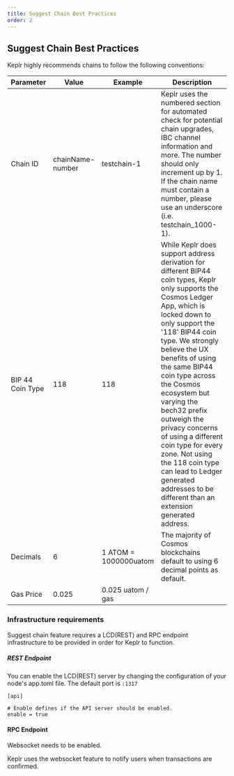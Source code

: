 ```yaml
---
title: Suggest Chain Best Practices
order: 2
---
```


## Suggest Chain Best Practices

Keplr highly recommends chains to follow the following conventions:

| **Parameter**    | **Value**        | **Example**           | **Description**                                                                                                                                                                                                                                                                                                                                                                                                                                                                                                             |
|------------------|------------------|-----------------------|-----------------------------------------------------------------------------------------------------------------------------------------------------------------------------------------------------------------------------------------------------------------------------------------------------------------------------------------------------------------------------------------------------------------------------------------------------------------------------------------------------------------------------|
| Chain ID         | chainName-number | testchain-1           | Keplr uses the numbered section for automated check for potential chain upgrades, IBC channel information and more. The number should only increment up by 1. If the chain name must contain a number, please use an underscore (i.e. testchain_1000-1).                                                                                                                                                                                                                                                                    |
| BIP 44 Coin Type | 118              | 118                   | While Keplr does support address derivation for different BIP44 coin types, Keplr only supports the Cosmos Ledger App, which is locked down to only support the '118' BIP44 coin type. We strongly believe the UX benefits of using the same BIP44 coin type across the Cosmos ecosystem but varying the bech32 prefix outweigh the privacy concerns of using a different coin type for every zone. Not using the 118 coin type can lead to Ledger generated addresses to be different than an extension generated address. |
| Decimals         | 6                | 1 ATOM = 1000000uatom | The majority of Cosmos blockchains default to using 6 decimal points as default.                                                                                                                                                                                                                                                                                                                                                                                                                                            |
| Gas Price        | 0.025            | 0.025 uatom / gas     |                                                                                                                                                                                                                                                                                                                                                                                                                                                                                                                             |

### Infrastructure requirements

Suggest chain feature requires a LCD(REST) and RPC endpoint infrastructure to be provided in order for Keplr to function.

##### REST Endpoint

You can enable the LCD(REST) server by changing the configuration of your node's app.toml file. The default port is `:1317`

```
[api]

# Enable defines if the API server should be enabled.
enable = true
```

#### RPC Endpoint

Websocket needs to be enabled. 

Keplr uses the websocket feature to notify users when transactions are confirmed.